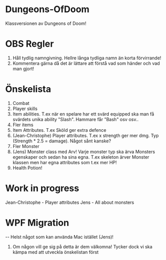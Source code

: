 # Dungeons-OfDoom
Klassversionen av Dungeons of Doom!

# OBS Regler
1. Håll tydlig namngivning. Hellre långa tydliga namn än korta förvirrande!
2. Kommentera gärna då det är lättare att förstå vad som händer och vad man gjort!


# Önskelista
1. Combat
2. Player skills
3. Item abilities. T.ex när en spelare har ett svärd equipped ska man få svärdets unika ability "Slash". Hammare får "Bash" osv osv..
4. Fler items
5. Item Attributes. T.ex Sköld ger extra defence
6. (Jean-Christophe) Player attributes. T.ex x strength ger mer dmg. Typ (Strength * 2.5 = damage). Något sånt kanske?
7. Fler Monster
8. (Jens) Monster class med Arv! Varje monster typ ska ärva Monsters egenskaper och sedan ha sina egna. T.ex skeleton ärver Monster klassen men har egna attributes som t.ex mer HP!
10. Health Potion!

# Work in progress
Jean-Christophe - Player attributes
Jens - All about monsters

# WPF Migration
-- Helst något som kan använda Mac istället (Jens)!
1. Om någon vill ge sig på detta är dem välkomna! Tycker dock vi ska kämpa med att utveckla önskelistan först

